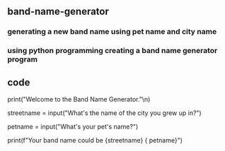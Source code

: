 ## band-name-generator
### generating a new band name using pet name and city name
### using python programming creating a band name generator program
## code 
print("Welcome to the Band Name Generator."\n)

streetname = input("What's the name of the city you grew up in?")

petname = input("What's your pet's name?")

print(f"Your band name could be {streetname} { petname}")

